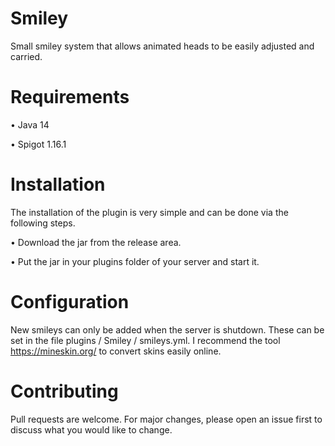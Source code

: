 # Smiley

Small smiley system that allows animated heads to be easily adjusted and carried.

# Requirements

• Java 14

• Spigot 1.16.1

# Installation

The installation of the plugin is very simple and can be done via the following steps.

• Download the jar from the release area.

• Put the jar in your plugins folder of your server and start it.

# Configuration

New smileys can only be added when the server is shutdown. These can be set in the file plugins / Smiley / smileys.yml. I recommend the tool https://mineskin.org/ to convert skins easily online.

# Contributing

Pull requests are welcome. For major changes, please open an issue first to discuss what you would like to change.